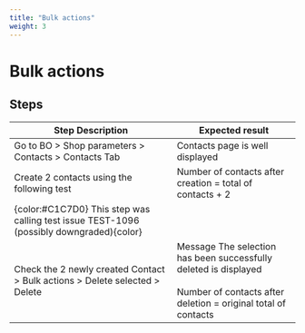 ```yaml
---
title: "Bulk actions"
weight: 3
---
```


# Bulk actions
## Steps
| Step Description | Expected result |
| ----- | ----- |
| Go to BO > Shop parameters > Contacts > Contacts Tab | Contacts page is well displayed |
| Create 2 contacts using the following test | Number of contacts after creation = total of contacts + 2 |
| {color:#C1C7D0} This step was calling test issue TEST-1096 (possibly downgraded){color} |  |
| Check the 2 newly created Contact > Bulk actions > Delete selected > Delete | Message The selection has been successfully deleted is displayed<br><br>Number of contacts after deletion = original total of contacts |

